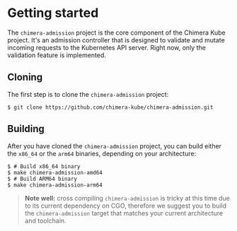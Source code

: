 # Getting started

The `chimera-admission` project is the core component of the Chimera
Kube project. It's an admission controller that is designed to
validate and mutate incoming requests to the Kubernetes API
server. Right now, only the validation feature is implemented.

## Cloning

The first step is to clone the `chimera-admission` project:

```shell
$ git clone https://github.com/chimera-kube/chimera-admission.git
```

## Building

After you have cloned the `chimera-admission` project, you can build
either the `x86_64` or the `arm64` binaries, depending on your
architecture:

```shell
$ # Build x86_64 binary
$ make chimera-admission-amd64
$ # Build ARM64 binary
$ make chimera-admission-arm64
```

> **Note well:** cross compiling `chimera-admission` is tricky at this
> time due to its current dependency on CGO, therefore we suggest you
> to build the `chimera-admission` target that matches your current
> architecture and toolchain.
